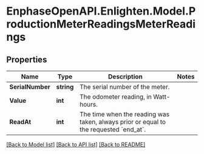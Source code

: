 # EnphaseOpenAPI.Enlighten.Model.ProductionMeterReadingsMeterReadings

## Properties

Name | Type | Description | Notes
------------ | ------------- | ------------- | -------------
**SerialNumber** | **string** | The serial number of the meter. | 
**Value** | **int** | The odometer reading, in Watt-hours. | 
**ReadAt** | **int** | The time when the reading was taken, always prior or equal to the requested &#x60;end_at&#x60;. | 

[[Back to Model list]](../README.md#documentation-for-models) [[Back to API list]](../README.md#documentation-for-api-endpoints) [[Back to README]](../README.md)

